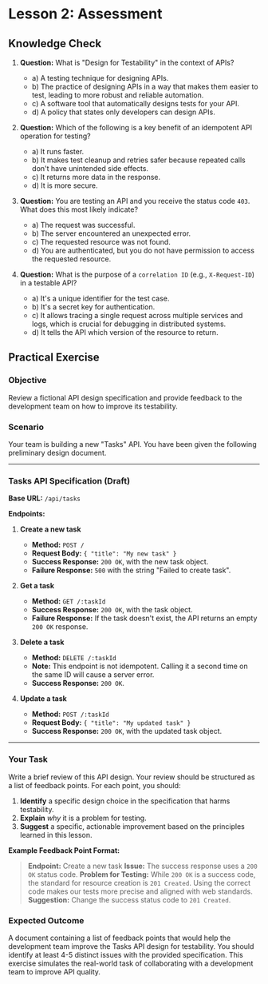 # Lesson 2: Assessment

## Knowledge Check

1.  **Question:** What is "Design for Testability" in the context of APIs?
    -   a) A testing technique for designing APIs.
    -   b) The practice of designing APIs in a way that makes them easier to test, leading to more robust and reliable automation.
    -   c) A software tool that automatically designs tests for your API.
    -   d) A policy that states only developers can design APIs.

2.  **Question:** Which of the following is a key benefit of an idempotent API operation for testing?
    -   a) It runs faster.
    -   b) It makes test cleanup and retries safer because repeated calls don't have unintended side effects.
    -   c) It returns more data in the response.
    -   d) It is more secure.

3.  **Question:** You are testing an API and you receive the status code `403`. What does this most likely indicate?
    -   a) The request was successful.
    -   b) The server encountered an unexpected error.
    -   c) The requested resource was not found.
    -   d) You are authenticated, but you do not have permission to access the requested resource.

4.  **Question:** What is the purpose of a `correlation ID` (e.g., `X-Request-ID`) in a testable API?
    -   a) It's a unique identifier for the test case.
    -   b) It's a secret key for authentication.
    -   c) It allows tracing a single request across multiple services and logs, which is crucial for debugging in distributed systems.
    -   d) It tells the API which version of the resource to return.

## Practical Exercise

### Objective

Review a fictional API design specification and provide feedback to the development team on how to improve its testability.

### Scenario

Your team is building a new "Tasks" API. You have been given the following preliminary design document.

---

### **Tasks API Specification (Draft)**

**Base URL:** `/api/tasks`

**Endpoints:**

1.  **Create a new task**
    -   **Method:** `POST /`
    -   **Request Body:** `{ "title": "My new task" }`
    -   **Success Response:** `200 OK`, with the new task object.
    -   **Failure Response:** `500` with the string "Failed to create task".

2.  **Get a task**
    -   **Method:** `GET /:taskId`
    -   **Success Response:** `200 OK`, with the task object.
    -   **Failure Response:** If the task doesn't exist, the API returns an empty `200 OK` response.

3.  **Delete a task**
    -   **Method:** `DELETE /:taskId`
    -   **Note:** This endpoint is not idempotent. Calling it a second time on the same ID will cause a server error.
    -   **Success Response:** `200 OK`.

4.  **Update a task**
    -   **Method:** `POST /:taskId`
    -   **Request Body:** `{ "title": "My updated task" }`
    -   **Success Response:** `200 OK`, with the updated task object.

---

### Your Task

Write a brief review of this API design. Your review should be structured as a list of feedback points. For each point, you should:

1.  **Identify** a specific design choice in the specification that harms testability.
2.  **Explain** *why* it is a problem for testing.
3.  **Suggest** a specific, actionable improvement based on the principles learned in this lesson.

**Example Feedback Point Format:**

> **Endpoint:** Create a new task
> **Issue:** The success response uses a `200 OK` status code.
> **Problem for Testing:** While `200 OK` is a success code, the standard for resource creation is `201 Created`. Using the correct code makes our tests more precise and aligned with web standards.
> **Suggestion:** Change the success status code to `201 Created`.

### Expected Outcome

A document containing a list of feedback points that would help the development team improve the Tasks API design for testability. You should identify at least 4-5 distinct issues with the provided specification. This exercise simulates the real-world task of collaborating with a development team to improve API quality.